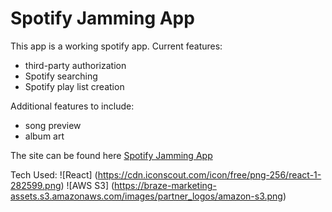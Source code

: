 # Spotify Jamming App 
This app is a working spotify app.  Current features: 
- third-party authorization
- Spotify searching
- Spotify play list creation

Additional features to include: 
- song preview
- album art

The site can be found here [Spotify Jamming App](https://jamming-spotify.s3.amazonaws.com/index.html)

Tech Used: 
![React] (https://cdn.iconscout.com/icon/free/png-256/react-1-282599.png)
![AWS S3] (https://braze-marketing-assets.s3.amazonaws.com/images/partner_logos/amazon-s3.png)
